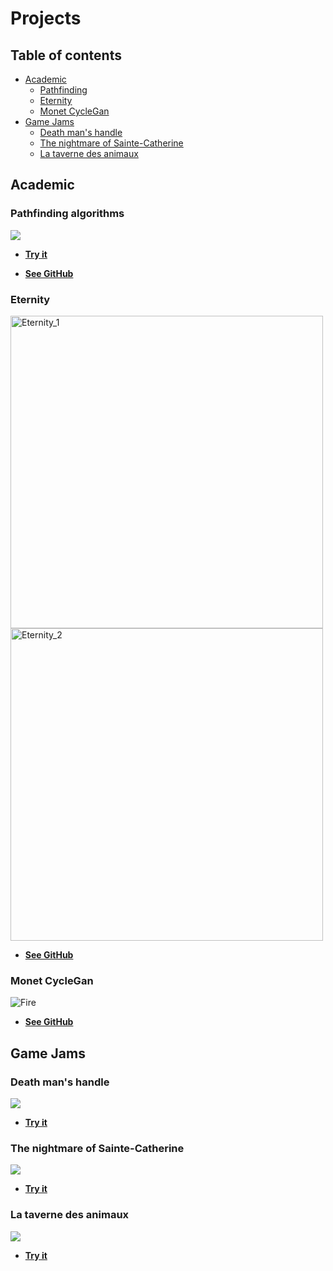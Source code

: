 # Projects
## Table of contents
* [Academic](#Academic)
  * [Pathfinding](#Pathfinding-algorithms)
  * [Eternity](#Eternity)
  * [Monet CycleGan](#Monet-CycleGan)
* [Game Jams](#Game-Jams)
  * [Death man's handle](#Death-man's-handle)
  * [The nightmare of Sainte-Catherine](#The-nightmare-of-Sainte-Catherine)
  * [La taverne des animaux](#La-taverne-des-animaux)
  
## Academic
### Pathfinding algorithms


![](https://github.com/XavierMorin/Projects/blob/main/ezgif.com-gif-maker%20(5).gif)



* [**Try it**]()

* [**See GitHub**](https://github.com/XavierMorin/Pathfinding)

### Eternity
<img src="https://user-images.githubusercontent.com/56797234/143133715-6179ab88-40d4-4380-9989-7915d6f8af3f.png" alt="Eternity_1" width="500"/>
<img src="https://user-images.githubusercontent.com/56797234/143133730-a9d77cfd-2697-4ee3-ba97-5a1be72375c8.png" alt="Eternity_2" width="500"/>



* [**See GitHub**](https://github.com/XavierMorin/MonetCycleGan)





### Monet CycleGan

![Fire](https://user-images.githubusercontent.com/56797234/143079354-9223d72c-8eda-4284-b1b2-07ee0959fb6e.png)

* [**See GitHub**](https://github.com/weibolu-rm/ETERNITY)






## Game Jams
### Death man's handle

![](https://github.com/XavierMorin/Projects/blob/main/ezgif.com-gif-maker%20(1).gif)
<br />
* [**Try it**](https://whiskey-bar.itch.io/dead-mans-handle)

### The nightmare of Sainte-Catherine

![](https://github.com/XavierMorin/Projects/blob/main/ezgif.com-gif-maker%20(3).gif)
<br />
* [**Try it**](https://whiskey-bar.itch.io/the-nightmare-of-sainte-catherine)


### La taverne des animaux

![](https://github.com/XavierMorin/Projects/blob/main/ezgif.com-gif-maker%20(2).gif)
<br />
* [**Try it**](https://whiskey-bar.itch.io/la-taverne-des-animaux)






